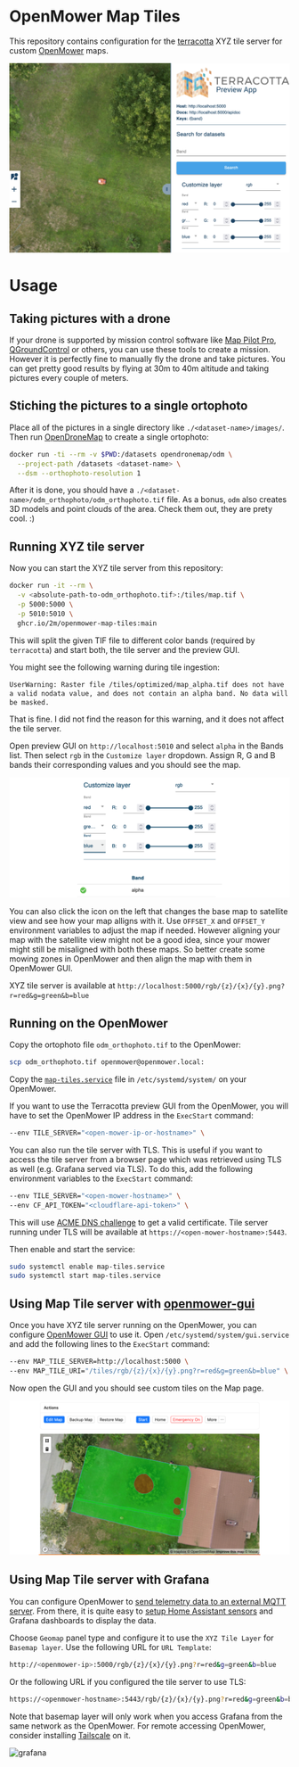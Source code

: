 # OpenMower Map Tiles

This repository contains configuration for the [terracotta][] XYZ tile server for custom [OpenMower][openmower] maps.

![demo][]

[terracotta]: https://github.com/DHI-GRAS/terracotta
[openmower]:  https://openmower.de/
[demo]:       ./docs/demo.png

# Usage

## Taking pictures with a drone

If your drone is supported by mission control software like [Map Pilot Pro][map-pilot-pro], [QGroundControl][qgroundcontrol] or others, you can use these tools to create a mission. However it is perfectly fine to manually fly the drone and take pictures. You can get pretty good results by flying at 30m to 40m altitude and taking pictures every couple of meters.

## Stiching the pictures to a single ortophoto

Place all of the pictures in a single directory like `./<dataset-name>/images/`. Then run [OpenDroneMap][odm] to create a single ortophoto:

```bash
docker run -ti --rm -v $PWD:/datasets opendronemap/odm \
  --project-path /datasets <dataset-name> \
  --dsm --orthophoto-resolution 1
```

After it is done, you should have a `./<dataset-name>/odm_orthophoto/odm_orthophoto.tif` file. As a bonus, `odm` also creates 3D models and point clouds of the area. Check them out, they are prety cool. :)

## Running XYZ tile server

Now you can start the XYZ tile server from this repository:

```bash
docker run -it --rm \
  -v <absolute-path-to-odm_orthophoto.tif>:/tiles/map.tif \
  -p 5000:5000 \
  -p 5010:5010 \
  ghcr.io/2m/openmower-map-tiles:main
```

This will split the given TIF file to different color bands (required by `terracotta`) and start both, the tile server and the preview GUI.

You might see the following warning during tile ingestion:

```
UserWarning: Raster file /tiles/optimized/map_alpha.tif does not have a valid nodata value, and does not contain an alpha band. No data will be masked.
```

That is fine. I did not find the reason for this warning, and it does not affect the tile server.

Open preview GUI on `http://localhost:5010` and select `alpha` in the Bands list. Then select `rgb` in the `Customize layer` dropdown. Assign R, G and B bands their corresponding values and you should see the map.

![preview][]

You can also click the icon on the left that changes the base map to satellite view and see how your map alligns with it. Use `OFFSET_X` and `OFFSET_Y` environment variables to adjust the map if needed. However aligning your map with the satellite view might not be a good idea, since your mower might still be misaligned with both these maps. So better create some mowing zones in OpenMower and then align the map with them in OpenMower GUI.

XYZ tile server is available at `http://localhost:5000/rgb/{z}/{x}/{y}.png?r=red&g=green&b=blue`

[map-pilot-pro]:     https://dronesmadeeasy.com/map-pilot
[qgroundcontrol]:    http://qgroundcontrol.com/
[odm]:               https://github.com/OpenDroneMap/ODM
[preview]:           ./docs/preview.png

## Running on the OpenMower

Copy the ortophoto file `odm_orthophoto.tif` to the OpenMower:

```bash
scp odm_orthophoto.tif openmower@openmower.local:
```

Copy the [`map-tiles.service`][map-tiles-service] file in `/etc/systemd/system/` on your OpenMower.

If you want to use the Terracotta preview GUI from the OpenMower, you will have to set the OpenMower IP address in the `ExecStart` command:

```bash
--env TILE_SERVER="<open-mower-ip-or-hostname>" \
```

You can also run the tile server with TLS. This is useful if you want to access the tile server from a browser page which was retrieved using TLS as well (e.g. Grafana served via TLS). To do this, add the following environment variables to the `ExecStart` command:

```bash
--env TILE_SERVER="<open-mower-hostname>" \
--env CF_API_TOKEN="<cloudflare-api-token>" \
```

This will use [ACME DNS challenge](dns-challenge) to get a valid certificate. Tile server running under TLS will be available at `https://<open-mower-hostname>:5443`.


Then enable and start the service:

```bash
sudo systemctl enable map-tiles.service
sudo systemctl start map-tiles.service
```

[map-tiles-service]: ./map-tiles.service
[dns-challenge]:     https://caddyserver.com/docs/automatic-https#dns-challenge

## Using Map Tile server with [openmower-gui][]

Once you have XYZ tile server running on the OpenMower, you can configure [OpenMower GUI][openmower-gui] to use it.
Open `/etc/systemd/system/gui.service` and add the following lines to the `ExecStart` command:

```bash
--env MAP_TILE_SERVER=http://localhost:5000 \
--env MAP_TILE_URI="/tiles/rgb/{z}/{x}/{y}.png?r=red&g=green&b=blue" \
```

Now open the GUI and you should see custom tiles on the Map page.

![map][]

[openmower-gui]: https://github.com/cedbossneo/openmower-gui
[map]:           ./docs/map.png

## Using Map Tile server with Grafana

You can configure OpenMower to [send telemetry data to an external MQTT server][mqtt-server].
From there, it is quite easy to [setup Home Assistant sensors][home-assistant] and Grafana dashboards to display the data.

Choose `Geomap` panel type and configure it to use the `XYZ Tile Layer` for `Basemap layer`. Use the following URL for `URL Template`:

```bash
http://<openmower-ip>:5000/rgb/{z}/{x}/{y}.png?r=red&g=green&b=blue
```

Or the following URL if you configured the tile server to use TLS:

```bash
https://<openmower-hostname>:5443/rgb/{z}/{x}/{y}.png?r=red&g=green&b=blue
```

Note that basemap layer will only work when you access Grafana from the same network as the OpenMower. For remote accessing OpenMower, consider installing [Tailscale][tailscale] on it.

![grafana][]

[mqtt-server]:    https://github.com/ClemensElflein/open_mower_ros/blob/main/src/open_mower/config/mower_config.sh.example#L130-L135
[home-assistant]: https://github.com/2m/hassio-config/blob/ginkunai/packages/openmower.yaml
[tailscale]:      https://tailscale.com/
[grafana]:        ./docs/grafana.png
